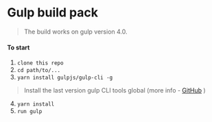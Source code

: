# Gulp build pack

> The build works on gulp version 4.0.

#### To start

1. ```clone this repo```
2. ```cd path/to/...```
3. ```yarn install gulpjs/gulp-cli -g```  
> Install the last version gulp CLI tools global (more info - [GitHub](https://github.com/gulpjs/gulp/blob/4.0/docs/getting-started.md) )

4. ```yarn install```
6. ```run gulp``` 

